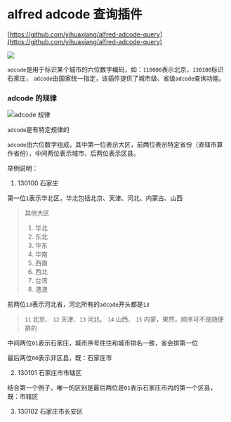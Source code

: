 # alfred adcode 查询插件

[https://github.com/yihuaxiang/alfred-adcode-query](https://github.com/yihuaxiang/alfred-adcode-query)

![](https://z.wiki/autoupload/2022-05-24/54786b494ce54ea39269ae3860169218.image.png)

`adcode`是用于标识某个城市的六位数字编码，如：`110000`表示北京，`130100`标识石家庄，
`adcode`由国家统一指定，该插件提供了城市级、省级`adcode`查询功能。

### adcode 的规律

![adcode 规律](https://fudongdong-statics.oss-cn-beijing.aliyuncs.com/images/20220525/47c8f20b84a742a4b0c6b1ed7786d5b6.png?x-oss-process=image/resize,w_800/quality,q_80)

`adcode`是有特定规律的

`adcode`由六位数字组成，其中第一位表示大区，前两位表示特定省份（直辖市算作省份），中间两位表示城市，后两位表示区县。

举例说明：

1. 130100 石家庄

第一位`1`表示华北区，华北包括北京、天津、河北、内蒙古、山西

> 其他大区
> 
> 1. 华北
> 2. 东北
> 3. 华东
> 4. 华南
> 5. 西南
> 6. 西北
> 7. 台湾
> 8. 港澳

前两位`13`表示河北省，河北所有的`adcode`开头都是`13`

>`11` 北京、 `12` 天津、`13` 河北、 `14` 山西、 `15` 内蒙，果然，顺序可不是随便排的

中间两位`01`表示石家庄，城市序号往往和城市排名一致，省会排第一位

最后两位`00`表示非区县，既：石家庄市

2. 130101 石家庄市市辖区

结合第一个例子，唯一的区别是最后两位是`01`表示石家庄市内的第一个区县，既：市辖区

3. 130102 石家庄市长安区
